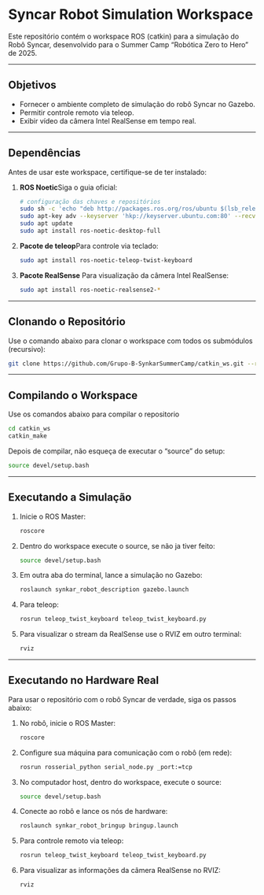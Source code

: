 # Syncar Robot Simulation Workspace

Este repositório contém o workspace ROS (catkin) para a simulação do Robô Syncar, desenvolvido para o Summer Camp “Robótica Zero to Hero” de 2025.

---

## Objetivos

- Fornecer o ambiente completo de simulação do robô Syncar no Gazebo.
- Permitir controle remoto via teleop.
- Exibir vídeo da câmera Intel RealSense em tempo real.

---

## Dependências

Antes de usar este workspace, certifique-se de ter instalado:

1. **ROS Noetic**Siga o guia oficial:
   ```bash
   # configuração das chaves e repositórios
   sudo sh -c 'echo "deb http://packages.ros.org/ros/ubuntu $(lsb_release -sc) main" > /etc/apt/sources.list.d/ros-latest.list'
   sudo apt-key adv --keyserver 'hkp://keyserver.ubuntu.com:80' --recv-key C1CF6E31E6BADE8868B172B4F42ED6FBAB17C654
   sudo apt update
   sudo apt install ros-noetic-desktop-full
   ```
2. **Pacote de teleop**Para controle via teclado:
   ```bash
   sudo apt install ros-noetic-teleop-twist-keyboard
   ```
3. **Pacote RealSense**
   Para visualização da câmera Intel RealSense:
   ```bash
   sudo apt install ros-noetic-realsense2-*
   ```

---

## Clonando o Repositório

Use o comando abaixo para clonar o workspace com todos os submódulos (recursivo):

```bash
git clone https://github.com/Grupo-B-SynkarSummerCamp/catkin_ws.git --recursive
```

---

## Compilando o Workspace

Use os comandos abaixo para compilar o repositorio

```bash
cd catkin_ws
catkin_make
```

Depois de compilar, não esqueça de executar o “source” do setup:

```bash
source devel/setup.bash
```

---

## Executando a Simulação

1. Inicie o ROS Master:
   ```bash
   roscore
   ```
2. Dentro do workspace execute o source, se não ja tiver feito:
   ```bash
   source devel/setup.bash
   ```
3. Em outra aba do terminal, lance a simulação no Gazebo:
   ```bash
   roslaunch synkar_robot_description gazebo.launch
   ```
4. Para teleop:
   ```bash
   rosrun teleop_twist_keyboard teleop_twist_keyboard.py
   ```
5. Para visualizar o stream da RealSense use o RVIZ em outro terminal:
    ```bash
   rviz
   ```


---

## Executando no Hardware Real

Para usar o repositório com o robô Syncar de verdade, siga os passos abaixo:


1. No robô, inicie o ROS Master:
   ```bash
   roscore
   ```
2. Configure sua máquina para comunicação com o robô (em rede):
   ```bash
   rosrun rosserial_python serial_node.py _port:=tcp
   ```
3. No computador host, dentro do workspace, execute o source:
   ```bash
   source devel/setup.bash
   ```
4. Conecte ao robô e lance os nós de hardware:
   ```bash
   roslaunch synkar_robot_bringup bringup.launch
   ```
5. Para controle remoto via teleop:
   ```bash
   rosrun teleop_twist_keyboard teleop_twist_keyboard.py
   ```
6. Para visualizar as informações da câmera RealSense no RVIZ:
   ```bash
   rviz
   ```
